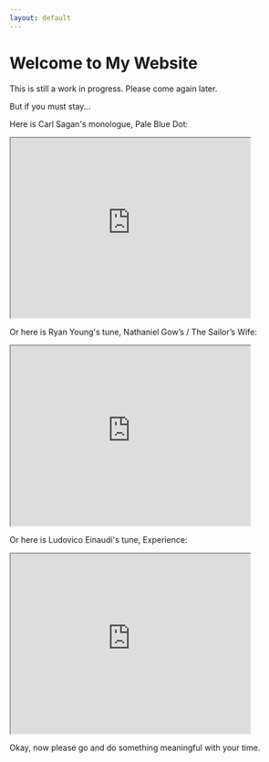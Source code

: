 ```yaml
---
layout: default
---
```


# Welcome to My Website

This is still a work in progress. Please come again later.

But if you must stay... 

Here is Carl Sagan's monologue, Pale Blue Dot:
<div>
    <iframe src="https://www.youtube.com/embed/wupToqz1e2g" width="420" height="315"></iframe>
</div>

Or here is Ryan Young's tune, Nathaniel Gow’s / The Sailor’s Wife:
<div>
    <iframe src="https://www.youtube.com/embed/3T-8Ur753Mw" width="420" height="315"></iframe>
</div>

Or here is Ludovico Einaudi's tune, Experience:
<div>
    <iframe src="https://www.youtube.com/embed/hN_q-_nGv4U" width="420" height="315"></iframe>
</div>

Okay, now please go and do something meaningful with your time.

